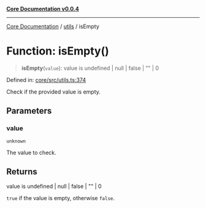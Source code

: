 [**Core Documentation v0.0.4**](../../README.md)

***

[Core Documentation](../../modules.md) / [utils](../README.md) / isEmpty

# Function: isEmpty()

> **isEmpty**(`value`): value is undefined \| null \| false \| "" \| 0

Defined in: [core/src/utils.ts:374](https://github.com/stonemjs/core/blob/4b1b931e44a5db2600109fa7ae2a8b532ed77730/src/utils.ts#L374)

Check if the provided value is empty.

## Parameters

### value

`unknown`

The value to check.

## Returns

value is undefined \| null \| false \| "" \| 0

`true` if the value is empty, otherwise `false`.
